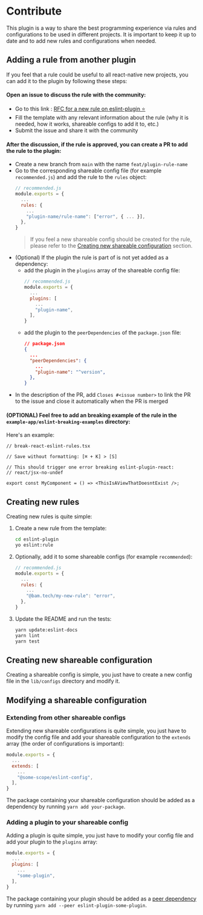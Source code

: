 # Contribute

This plugin is a way to share the best programming experience via rules and configurations to be used in different projects.
It is important to keep it up to date and to add new rules and configurations when needed.

## Adding a rule from another plugin

If you feel that a rule could be useful to all react-native new projects, you can add it to the plugin by following these steps:

#### Open an issue to discuss the rule with the community:

- Go to this link : [RFC for a new rule on eslint-plugin ⭐](https://github.com/bamlab/react-native-project-config/issues/new?assignees=&labels=%F0%9F%93%8F+eslint-plugin%2C%E2%AD%90+enhancement&projects=&template=RFC-NEW-RULE.yml&title=%5BRFC%5D%3A+plugin%3Arule-name)
- Fill the template with any relevant information about the rule (why it is needed, how it works, shareable configs to add it to, etc.)
- Submit the issue and share it with the community

#### After the discussion, if the rule is approved, you can create a PR to add the rule to the plugin:

- Create a new branch from `main` with the name `feat/plugin-rule-name`
- Go to the corresponding shareable config file (for example `recommended.js`) and add the rule to the `rules` object:
  ```js
  // recommended.js
  module.exports = {
    ...
    rules: {
      ...
      "plugin-name/rule-name": ["error", { ... }],
    },
  }
  ```
  > If you feel a new shareable config should be created for the rule, please refer to the [Creating new shareable configuration](#creating-new-shareable-configuration) section.
- (Optional) If the plugin the rule is part of is not yet added as a dependency:
  - add the plugin in the `plugins` array of the shareable config file:
    ```js
    // recommended.js
    module.exports = {
      ...
      plugins: [
        ...
        "plugin-name",
      ],
    }
    ```
  - add the plugin to the `peerDependencies` of the `package.json` file:
    ```json
    // package.json
    {
      ...
      "peerDependencies": {
        ...
        "plugin-name": "^version",
      },
    }
    ```
- In the description of the PR, add `Closes #<issue number>` to link the PR to the issue and close it automatically when the PR is merged

#### (OPTIONAL) Feel free to add an breaking example of the rule in the `example-app/eslint-breaking-examples` directory:

Here's an example:

```tsx
// break-react-eslint-rules.tsx

// Save without formatting: [⌘ + K] > [S]

// This should trigger one error breaking eslint-plugin-react:
// react/jsx-no-undef

export const MyComponent = () => <ThisIsAViewThatDoesntExist />;
```

## Creating new rules

Creating new rules is quite simple:

1. Create a new rule from the template:

   ```bash
   cd eslint-plugin
   yo eslint:rule
   ```

1. Optionally, add it to some shareable configs (for example `recommended`):

   ```js
   // recommended.js
   module.exports = {
     ...
     rules: {
       ...
       "@bam.tech/my-new-rule": "error",
     },
   }
   ```

1. Update the README and run the tests:
   ```bash
   yarn update:eslint-docs
   yarn lint
   yarn test
   ```

## Creating new shareable configuration

Creating a shareable config is simple, you just have to create a new config file in the `lib/configs` directory and modify it.

## Modifying a shareable configuration

### Extending from other shareable configs

Extending new shareable configurations is quite simple, you just have to modify the config file and add your shareable configuration to the `extends` array (the order of configurations is important):

```js
module.exports = {
  ...
  extends: [
    ...
    "@some-scope/eslint-config",
  ],
}
```

The package containing your shareable configuration should be added as a dependency by running `yarn add your-package`.

### Adding a plugin to your shareable config

Adding a plugin is quite simple, you just have to modify your config file and add your plugin to the `plugins` array:

```js
module.exports = {
  ...
  plugins: [
    ...
    "some-plugin",
  ],
}
```

The package containing your plugin should be added as a [peer dependency](https://classic.yarnpkg.com/en/docs/dependency-types/) by running `yarn add --peer eslint-plugin-some-plugin`.

